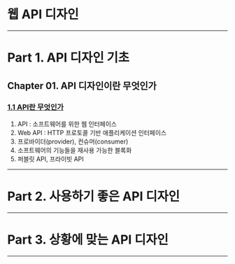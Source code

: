 
# 웹 API 디자인

---

# Part 1. API 디자인 기초

## Chapter 01. API 디자인이란 무엇인가

### <a href="Chapter 01. API 디자인이란 무엇인가/1.1 API란 무엇인가.md" target="_blank">1.1 API란 무엇인가</a>
1) API : 소프트웨어를 위한 웹 인터페이스
2) Web API : HTTP 프로토콜 기반 애플리케이션 인터페이스
3) 프로바이더(provider), 컨슈머(consumer)
4) 소프트웨어의 기능들을 재사용 가능한 블록화
5) 퍼블릿 API, 프라이빗 API

---

# Part 2. 사용하기 좋은 API 디자인

---

# Part 3. 상황에 맞는 API 디자인

---
